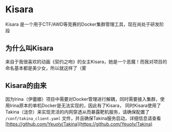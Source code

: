 # Kisara
Kisara 是一个用于CTF/AWD等竞赛的Docker集群管理工具，现在尚处于研发阶段

## 为什么叫Kisara
来自于我很喜欢的动画《契约之吻》的女主Kisara，她是一个恶魔！而我对项目的命名基本都是美少女，所以就这样了（雾

## Kisara的由来
因为Irina（伊蕾娜）项目中需要对Docker管理进行解耦，同时需要接入集群，使用Irina原本的单机Docker是无法实现的，因此有了Kisara，
同时Kisara使用了Takina（泷奈）来实现灵活的内网穿透从而暴露靶机服务，请确保配置了 `/conf/takina_client.yaml` 文件，并且确保Takina服务启动，详细信息请查看 [https://github.com/Yeuoly/Takina](https://github.com/Yeuoly/Takina)

